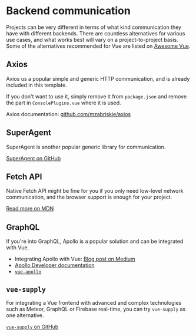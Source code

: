 
# Backend communication

Projects can be very different in terms of what kind communication they have with different backends. There are countless alternatives for various use cases, and what works best will vary on a project-to-project basis. Some of the alternatives recommended for Vue are listed on [Awesome Vue](https://github.com/vuejs/awesome-vue#http-requests).

## Axios

Axios us a popular simple and generic HTTP communication, and is already included in this template.

If you don't want to use it, simply remove it from `package.json` and remove the part in `ConsolePlugins.vue` where it is used.

Axios documentation: [github.com/mzabriskie/axios](https://github.com/mzabriskie/axios)


## SuperAgent

SuperAgent is another popular generic library for communication.

[SuperAgent on GitHub](https://github.com/visionmedia/superagent)

## Fetch API

Native Fetch API might be fine for you if you only need low-level network communication, and the browser support is enough for your project.

[Read more on MDN](https://developer.mozilla.org/en-US/docs/Web/API/Fetch_API)

## GraphQL

If you're into GraphQL, Apollo is a popular solution and can be integrated with Vue.

- Integrating Apollo with Vue: [Blog post on Medium](https://dev-blog.apollodata.com/use-apollo-in-your-vuejs-app-89812429d8b2)
- [Apollo Developer documentation](http://dev.apollodata.com/)
- [`vue-apollo`](https://github.com/Akryum/vue-apollo)

## `vue-supply`

For integrating a Vue frontend with advanced and complex technologies such as Meteor, GraphQL or Firebase real-time, you can try `vue-supply` as one alternative.

[`vue-supply` on GitHub](https://github.com/Akryum/vue-supply)
